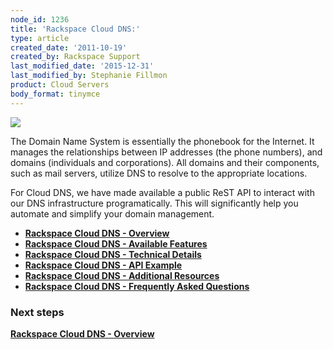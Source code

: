 ```yaml
---
node_id: 1236
title: 'Rackspace Cloud DNS:'
type: article
created_date: '2011-10-19'
created_by: Rackspace Support
last_modified_date: '2015-12-31'
last_modified_by: Stephanie Fillmon
product: Cloud Servers
body_format: tinymce
---
```


![](http://c783359.r59.cf2.rackcdn.com/DNS_logo.jpg)

The Domain Name System is essentially the phonebook for the Internet. It
manages the relationships between IP addresses (the phone numbers), and
domains (individuals and corporations). All domains and their
components, such as mail servers, utilize DNS to resolve to the
appropriate locations.

For Cloud DNS, we have made available a public ReST API to interact with
our DNS infrastructure programatically. This will significantly help you
automate and simplify your domain management.

-   **[Rackspace Cloud DNS -
    Overview](/how-to/rackspace-cloud-dns-overview)**
-   **[Rackspace Cloud DNS - Available
    Features](/how-to/rackspace-cloud-dns-available-features)**
-   **[Rackspace Cloud DNS - Technical
    Details](/how-to/rackspace-cloud-dns-technical-details)**
-   **[Rackspace Cloud DNS - API
    Example](/how-to/rackspace-cloud-dns-api-example)**
-   [**Rackspace Cloud DNS - Additional
    Resources**](/how-to/rackspace-cloud-dns-additional-resources)
-   [**Rackspace Cloud DNS - Frequently Asked
    Questions**](/how-to/rackspace-cloud-dns-faq)



### Next steps

**[Rackspace Cloud DNS -
Overview](/how-to/rackspace-cloud-dns-overview)**

